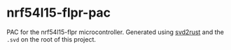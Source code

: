 # nrf54l15-flpr-pac
PAC for the nrf54l15-flpr microcontroller. 
Generated using [svd2rust](https://docs.rs/svd2rust) and the `.svd` on the root of this project.
